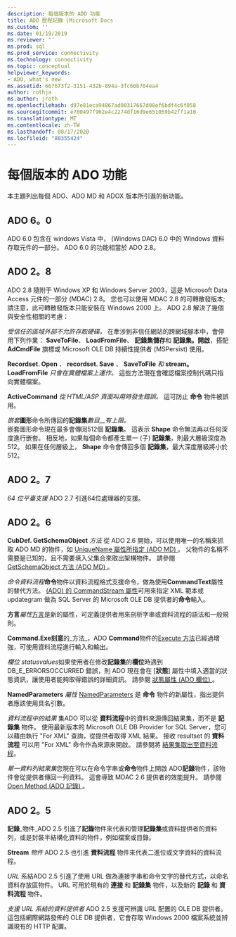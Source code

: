 ```yaml
---
description: 每個版本的 ADO 功能
title: ADO 歷程記錄 |Microsoft Docs
ms.custom: ''
ms.date: 01/19/2019
ms.reviewer: ''
ms.prod: sql
ms.prod_service: connectivity
ms.technology: connectivity
ms.topic: conceptual
helpviewer_keywords:
- ADO, what's new
ms.assetid: 667673f2-3151-432b-894a-3fc60b704ea4
author: rothja
ms.author: jroth
ms.openlocfilehash: d97e81eca94867ad00317667d08ef6bdf4c6f058
ms.sourcegitcommit: e700497f962e4c2274df16d9e651059b42ff1a10
ms.translationtype: MT
ms.contentlocale: zh-TW
ms.lasthandoff: 08/17/2020
ms.locfileid: "88355424"
---
```

# <a name="ado-features-for-each-release"></a>每個版本的 ADO 功能

本主題列出每個 ADO、ADO MD 和 ADOX 版本所引進的新功能。

## <a name="ado-60"></a>ADO 6。0

 ADO 6.0 包含在 windows Vista 中， (Windows DAC) 6.0 中的 Windows 資料存取元件的一部分。 ADO 6.0 的功能相當於 ADO 2.8。

## <a name="ado-28"></a>ADO 2。8

 ADO 2.8 隨附于 Windows XP 和 Windows Server 2003，這是 Microsoft Data Access 元件的一部分 (MDAC) 2.8。 您也可以使用 MDAC 2.8 的可轉散發版本;請注意，此可轉散發版本只能安裝在 Windows 2000 上。 ADO 2.8 解決了幾個與安全性相關的考慮：

 *受信任的區域外部不允許存取硬碟。*
在牽涉到非信任網站的跨網域腳本中，會停用下列作業： **SaveToFile**、 **LoadFromFile**、 **記錄集儲存**和 **記錄集。開啟**，搭配 **AdCmdFile** 旗標或 Microsoft OLE DB 持續性提供者 (MSPersist) 使用。

 **Recordset. Open** _、_  **recordset. Save** _、_  **SaveToFile** _和_  **stream。 LoadFromFile**  _只會在實體檔案上運作。_
這些方法現在會確認檔案控制代碼只指向實體檔案。

 **ActiveCommand**  _從 HTML/ASP 頁面叫用時發生錯誤。_
這可防止 **命令** 物件被誤用。

 _嵌套_**圖形**命令所傳回的**記錄集**_數目__有上限。_        
嵌套圖形命令現在最多會傳回512個 **記錄集**。 這表示 **Shape** 命令無法再以任何深度進行嵌套。 相反地，如果每個命令都產生單一 (子) **記錄集**，則最大層級深度為512。 如果在任何層級上， **Shape** 命令會傳回多個 **記錄集**，最大深度層級將小於512。

## <a name="ado-27"></a>ADO 2。7

 *64 位平臺支援* ADO 2.7 引進64位處理器的支援。

## <a name="ado-26"></a>ADO 2。6

 **CubDef. GetSchemaObject**  _方法_ 從 ADO 2.6 開始，可以使用唯一的名稱來抓取 ADO MD 的物件，如 [UniqueName 屬性所指定 (ADO MD) ](../../ado/reference/ado-md-api/uniquename-property-ado-md.md)。 父物件的名稱不需要是已知的，且不需要填入父集合來取出架構物件。 請參閱 [GetSchemaObject 方法 (ADO MD) ](../../ado/reference/ado-md-api/getschemaobject-method-ado-md.md)。

 *命令資料流程***命令**物件以資料流程格式支援命令，做為使用**CommandText**屬性的替代方法。 [ (ADO) 的 CommandStream 屬性](../../ado/reference/ado-api/commandstream-property-ado.md)可用來指定 XML 範本或 updategram 做為 SQL Server 的 Microsoft OLE DB 提供者的**命令**輸入。

 **方言**_屬性_[方言](../../ado/reference/ado-api/dialect-property.md)是新的屬性，可定義提供者用來剖析字串或資料流程的語法和一般規則。  

 **Command.Exe刻意**的_方法_，ADO **Command**物件的[Execute 方法](../../ado/reference/ado-api/execute-method-ado-command.md)已經過增強，可使用資料流程進行輸入和輸出。  

 *欄位 statusvalues*如果使用者在修改**記錄集**的**欄位**時遇到 DB_E_ERRORSOCCURRED 錯誤，則 ADO 現在會在 [**狀態**] 屬性中填入適當的狀態資訊，讓使用者能夠取得錯誤的詳細資訊。 請參閱 [狀態屬性 (ADO 欄位) ](../../ado/reference/ado-api/status-property-ado-field.md)。

 **NamedParameters**  _屬性_ [NamedParameters](../../ado/reference/ado-api/namedparameters-property-ado.md) 是 **命令** 物件的新屬性，指出提供者應該使用具名引數。

 *資料流程中的結果* 集ADO 可以從 **資料流程**中的資料來源傳回結果集，而不是 **記錄集** 物件。 使用最新版本的 Microsoft OLE DB Provider for SQL Server，您可以藉由執行 "For XML" 查詢，從提供者取得 XML 結果。 接收 resultset 的 **資料流程** 可以用 "For XML" 命令作為來源來開啟。 請參閱將 [結果集取出至資料流程](../../ado/guide/data/retrieving-resultsets-into-streams.md)。

 *單一資料列結果集*您現在可以在命令字串或**命令**物件上開啟 ADO**記錄**物件，該物件會從提供者傳回一列資料。 這會導致 MDAC 2.6 提供者的效能提升。 請參閱 [Open Method (ADO 記錄) ](../../ado/reference/ado-api/open-method-ado-record.md)。

## <a name="ado-25"></a>ADO 2。5

 **記錄**_物件_ADO 2.5 引進了**記錄**物件來代表和管理**記錄集**或資料提供者的資料列，或是封裝半結構化資料的物件，例如檔案或目錄。

 **Stream** _物件_ ADO 2.5 也引進 **資料流程** 物件來代表二進位或文字資料的資料流程。

 *URL* 系結ADO 2.5 引進了使用 URL 做為連接字串和命令文字的替代方式，以命名資料存放區物件。 URL 可用於現有的 **連接** 和 **記錄集** 物件，以及新的 **記錄** 和 **資料流程** 物件。

 *支援 URL 系結的資料提供者* ADO 2.5 支援可辨識 URL 配置的 OLE DB 提供者。 這包括網際網路發佈的 OLE DB 提供者，它會存取 Windows 2000 檔案系統並辨識現有的 HTTP 配置。
